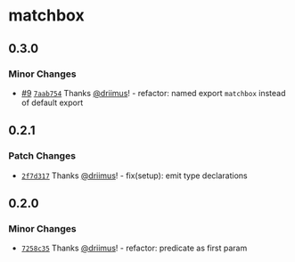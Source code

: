 # matchbox

## 0.3.0

### Minor Changes

- [#9](https://github.com/driimus/matchbox/pull/9) [`7aab754`](https://github.com/driimus/matchbox/commit/7aab754db448df6ed049b29419ee98cbd1dcd8f3) Thanks [@driimus](https://github.com/driimus)! - refactor: named export `matchbox` instead of default export

## 0.2.1

### Patch Changes

- [`2f7d317`](https://github.com/driimus/matchbox/commit/2f7d31710954b4170ca86a46f28e5421a2cdf7b7) Thanks [@driimus](https://github.com/driimus)! - fix(setup): emit type declarations

## 0.2.0

### Minor Changes

- [`7258c35`](https://github.com/driimus/matchbox/commit/7258c3517bf911f742715ff8a69d6ae5a6088e81) Thanks [@driimus](https://github.com/driimus)! - refactor: predicate as first param
